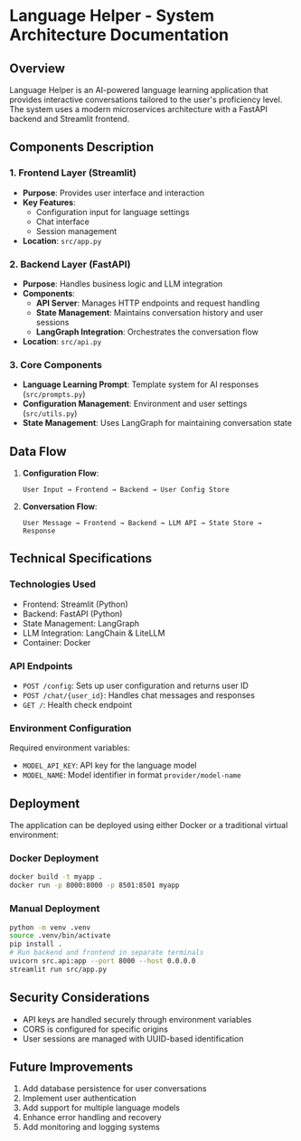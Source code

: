 # Language Helper - System Architecture Documentation

## Overview
Language Helper is an AI-powered language learning application that provides interactive conversations tailored to the user's proficiency level. The system uses a modern microservices architecture with a FastAPI backend and Streamlit frontend.



## Components Description

### 1. Frontend Layer (Streamlit)
- **Purpose**: Provides user interface and interaction
- **Key Features**:
  - Configuration input for language settings
  - Chat interface
  - Session management
- **Location**: `src/app.py`

### 2. Backend Layer (FastAPI)
- **Purpose**: Handles business logic and LLM integration
- **Components**:
  - **API Server**: Manages HTTP endpoints and request handling
  - **State Management**: Maintains conversation history and user sessions
  - **LangGraph Integration**: Orchestrates the conversation flow
- **Location**: `src/api.py`

### 3. Core Components
- **Language Learning Prompt**: Template system for AI responses (`src/prompts.py`)
- **Configuration Management**: Environment and user settings (`src/utils.py`)
- **State Management**: Uses LangGraph for maintaining conversation state

## Data Flow

1. **Configuration Flow**:
   ```
   User Input → Frontend → Backend → User Config Store
   ```

2. **Conversation Flow**:
   ```
   User Message → Frontend → Backend → LLM API → State Store → Response
   ```

## Technical Specifications

### Technologies Used
- Frontend: Streamlit (Python)
- Backend: FastAPI (Python)
- State Management: LangGraph
- LLM Integration: LangChain & LiteLLM
- Container: Docker

### API Endpoints
- `POST /config`: Sets up user configuration and returns user ID
- `POST /chat/{user_id}`: Handles chat messages and responses
- `GET /`: Health check endpoint

### Environment Configuration
Required environment variables:
- `MODEL_API_KEY`: API key for the language model
- `MODEL_NAME`: Model identifier in format `provider/model-name`

## Deployment

The application can be deployed using either Docker or a traditional virtual environment:

### Docker Deployment
```bash
docker build -t myapp .
docker run -p 8000:8000 -p 8501:8501 myapp
```

### Manual Deployment
```bash
python -m venv .venv
source .venv/bin/activate
pip install .
# Run backend and frontend in separate terminals
uvicorn src.api:app --port 8000 --host 0.0.0.0
streamlit run src/app.py
```

## Security Considerations
- API keys are handled securely through environment variables
- CORS is configured for specific origins
- User sessions are managed with UUID-based identification

## Future Improvements
1. Add database persistence for user conversations
2. Implement user authentication
3. Add support for multiple language models
4. Enhance error handling and recovery
5. Add monitoring and logging systems